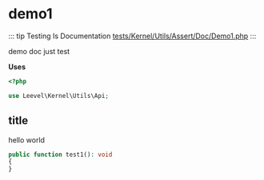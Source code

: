 # demo1

::: tip Testing Is Documentation
[tests/Kernel/Utils/Assert/Doc/Demo1.php](https://github.com/hunzhiwange/framework/blob/master/tests/Kernel/Utils/Assert/Doc/Demo1.php)
:::

demo doc
just test

**Uses**

``` php
<?php

use Leevel\Kernel\Utils\Api;
```

## title

hello
world

``` php
public function test1(): void
{
}
```

